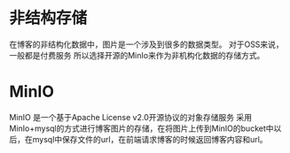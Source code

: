 # 非结构存储
在博客的非结构化数据中，图片是一个涉及到很多的数据类型。
对于OSS来说，一般都是付费服务
所以选择开源的MinIo来作为非机构化数据的存储方式。
# MinIO
MinIO 是一个基于Apache License v2.0开源协议的对象存储服务
采用MinIo+mysql的方式进行博客图片的存储，在将图片上传到MinIO的bucket中以后，在mysql中保存文件的url，在前端请求博客的时候返回博客内容和url。
